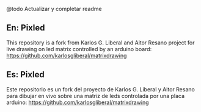 @todo Actualizar y completar readme

En:
Pixled
--------------
This repository is a fork from Karlos G. Liberal and Aitor Resano project for live drawing on led matrix controlled by an arduino board:
https://github.com/karlosgliberal/matrixdrawing



Es:
Pixled
----------------------------------------
Este repositorio es un fork del proyecto de Karlos G. Liberal y Aitor Resano para dibujar en vivo sobre una matriz de leds controlada por una placa arduino: https://github.com/karlosgliberal/matrixdrawing


